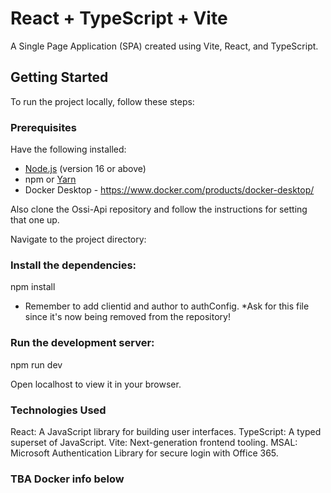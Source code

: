 # React + TypeScript + Vite

A Single Page Application (SPA) created using Vite, React, and TypeScript.

## Getting Started

To run the project locally, follow these steps:

### Prerequisites

Have the following installed:

- [Node.js](https://nodejs.org/) (version 16 or above)
- npm or [Yarn](https://yarnpkg.com/)
- Docker Desktop - https://www.docker.com/products/docker-desktop/

Also clone the Ossi-Api repository and follow the instructions for setting that one up.

Navigate to the project directory:

### Install the dependencies:
npm install

- Remember to add clientid and author to authConfig. *Ask for this file since it's now being removed from the repository!

### Run the development server:

npm run dev

Open localhost to view it in your browser.

### Technologies Used
React: A JavaScript library for building user interfaces.
TypeScript: A typed superset of JavaScript.
Vite: Next-generation frontend tooling.
MSAL: Microsoft Authentication Library for secure login with Office 365.

### TBA Docker info below

